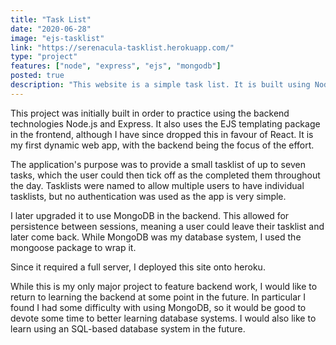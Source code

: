 ```yaml
---
title: "Task List"
date: "2020-06-28"
image: "ejs-tasklist"
link: "https://serenacula-tasklist.herokuapp.com/"
type: "project"
features: ["node", "express", "ejs", "mongodb"]
posted: true
description: "This website is a simple task list. It is built using Node.js with Express in the backend, and EJS templating for the frontend. It also features a MongoDB database in the backend, to allow for persistence between user sessions."
---
```


This project was initially built in order to practice using the backend technologies Node.js and Express. It also uses the EJS templating package in the frontend, although I have since dropped this in favour of React. It is my first dynamic web app, with the backend being the focus of the effort.

The application's purpose was to provide a small tasklist of up to seven tasks, which the user could then tick off as the completed them throughout the day. Tasklists were named to allow multiple users to have individual tasklists, but no authentication was used as the app is very simple.

I later upgraded it to use MongoDB in the backend. This allowed for persistence between sessions, meaning a user could leave their tasklist and later come back. While MongoDB was my database system, I used the mongoose package to wrap it.

Since it required a full server, I deployed this site onto heroku.

While this is my only major project to feature backend work, I would like to return to learning the backend at some point in the future. In particular I found I had some difficulty with using MongoDB, so it would be good to devote some time to better learning database systems. I would also like to learn using an SQL-based database system in the future.
